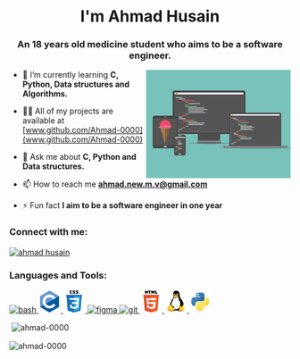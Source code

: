 <h1 align="center">I'm Ahmad Husain</h1>
<h3 align="center">An 18 years old medicine student who aims to be a software engineer.</h3>
<img src="https://github.com/Ahmad-0000/alx-low_level_programming/blob/master/download%20(1).png" align="right" alt="Coding image." />

- 🌱 I’m currently learning **C, Python, Data structures and Algorithms.**

- 👨‍💻 All of my projects are available at [www.github.com/Ahmad-0000](www.github.com/Ahmad-0000)

- 💬 Ask me about **C, Python and Data structures.**

- 📫 How to reach me **ahmad.new.m.v@gmail.com**

- ⚡ Fun fact **I aim to be a software engineer in one year**

<h3 align="left">Connect with me:</h3>
<p align="left">
<a href="https://www.linkedin.com/in/ahmad-husain-029058289/" target="blank"><img align="center" src="https://raw.githubusercontent.com/rahuldkjain/github-profile-readme-generator/master/src/images/icons/Social/linked-in-alt.svg" alt="ahmad husain" height="30" width="40" /></a>
</p>

<h3 align="left">Languages and Tools:</h3>
<p align="left"> <a href="https://www.gnu.org/software/bash/" target="_blank" rel="noreferrer"> <img src="https://www.vectorlogo.zone/logos/gnu_bash/gnu_bash-icon.svg" alt="bash" width="40" height="40"/> </a> <a href="https://www.cprogramming.com/" target="_blank" rel="noreferrer"> <img src="https://raw.githubusercontent.com/devicons/devicon/master/icons/c/c-original.svg" alt="c" width="40" height="40"/> </a> <a href="https://www.w3schools.com/css/" target="_blank" rel="noreferrer"> <img src="https://raw.githubusercontent.com/devicons/devicon/master/icons/css3/css3-original-wordmark.svg" alt="css3" width="40" height="40"/> </a> <a href="https://www.figma.com/" target="_blank" rel="noreferrer"> <img src="https://www.vectorlogo.zone/logos/figma/figma-icon.svg" alt="figma" width="40" height="40"/> </a> <a href="https://git-scm.com/" target="_blank" rel="noreferrer"> <img src="https://www.vectorlogo.zone/logos/git-scm/git-scm-icon.svg" alt="git" width="40" height="40"/> </a> <a href="https://www.w3.org/html/" target="_blank" rel="noreferrer"> <img src="https://raw.githubusercontent.com/devicons/devicon/master/icons/html5/html5-original-wordmark.svg" alt="html5" width="40" height="40"/> </a> <a href="https://www.linux.org/" target="_blank" rel="noreferrer"> <img src="https://raw.githubusercontent.com/devicons/devicon/master/icons/linux/linux-original.svg" alt="linux" width="40" height="40"/> </a> <a href="https://www.python.org" target="_blank" rel="noreferrer"> <img src="https://raw.githubusercontent.com/devicons/devicon/master/icons/python/python-original.svg" alt="python" width="40" height="40"/> </a> </p>

<p>&nbsp;<img align="center" src="https://github-readme-stats.vercel.app/api?username=ahmad-0000&show_icons=true&locale=en" alt="ahmad-0000" /></p>

<p><img align="center" src="https://github-readme-streak-stats.herokuapp.com/?user=ahmad-0000&" alt="ahmad-0000" /></p>
